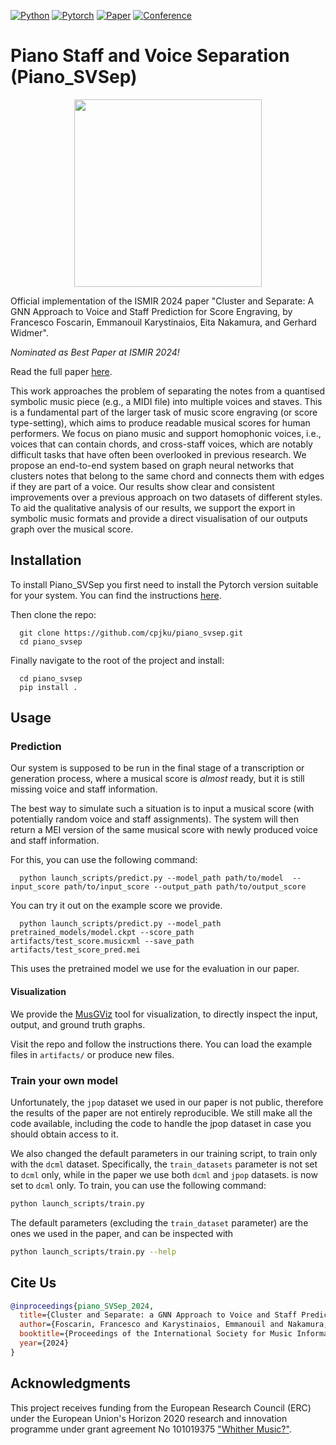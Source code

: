[![Python](https://img.shields.io/badge/-Python_3.8+-blue?logo=python&logoColor=white)](https://www.python.org/)
[![Pytorch](https://img.shields.io/badge/PyTorch_2.0+-ee4c2c?logo=pytorch&logoColor=white)](https://pytorch.org/get-started/locally/)
[![Paper](http://img.shields.io/badge/paper-arxiv.2407.21030-B31B1B.svg)](https://arxiv.org/abs/2407.21030)
[![Conference](http://img.shields.io/badge/ISMIR-2024-4b44ce.svg)](https://ismir2024.ismir.net/accepted-papers)

# Piano Staff and Voice Separation (Piano_SVSep)

<p align="center">
  <img src="https://miro.medium.com/v2/resize:fit:1100/format:webp/1*uHKF5_0TDX7g6JnJT-56SQ.png", height="300">
</p>

Official implementation of the ISMIR 2024 paper "Cluster and Separate: A GNN Approach to Voice and Staff Prediction for Score Engraving, by Francesco Foscarin, Emmanouil Karystinaios, Eita Nakamura, and Gerhard Widmer".

_Nominated as Best Paper at ISMIR 2024!_

Read the full paper [here](https://arxiv.org/abs/2407.21030).

This work approaches the problem of separating the notes from a quantised symbolic music piece (e.g., a MIDI file) into multiple voices and staves. This is a fundamental part of the larger task of music score engraving (or score type-setting), which aims to produce readable musical scores for human performers. We focus on piano music and support homophonic voices, i.e., voices that can contain chords, and cross-staff voices, which are notably difficult tasks that have often been overlooked in previous research. We propose an end-to-end system based on graph neural networks that clusters notes that belong to the same chord and connects them with edges if they are part of a voice. Our results show clear and consistent improvements over a previous approach on two datasets of different styles. To aid the qualitative analysis of our results, we support the export in symbolic music formats and provide a direct visualisation of our outputs graph over the musical score. 


## Installation

To install Piano_SVSep you first need to install the Pytorch version suitable for your system.
You can find the instructions [here](https://pytorch.org/get-started/locally/).

Then clone the repo:
```shell
  git clone https://github.com/cpjku/piano_svsep.git
  cd piano_svsep
```

Finally navigate to the root of the project and install:
```shell
  cd piano_svsep
  pip install .
```

## Usage

### Prediction

Our system is supposed to be run in the final stage of a transcription or generation process, where a musical score is *almost* ready, but it is still missing voice and staff information.

The best way to simulate such a situation is to input a musical score (with potentially random voice and staff assignments). The system will then return a MEI version of the same musical score with newly produced voice and staff information.

For this, you can use the following command:
```shell
  python launch_scripts/predict.py --model_path path/to/model  --input_score path/to/input_score --output_path path/to/output_score
```

You can try it out on the example score we provide.
```shell
  python launch_scripts/predict.py --model_path pretrained_models/model.ckpt --score_path artifacts/test_score.musicxml --save_path artifacts/test_score_pred.mei
```
This uses the pretrained model we use for the evaluation in our paper.

#### Visualization

We provide the [MusGViz](https://github.com/fosfrancesco/musgviz/) tool for visualization, to directly inspect the input, output, and ground truth graphs.
 
Visit the repo and follow the instructions there. You can load the example files in `artifacts/` or produce new files.



### Train your own model

Unfortunately, the `jpop` dataset we used in our paper is not public, therefore the results of the paper are not entirely reproducible.
We still make all the code available, including the code to handle the jpop dataset in case you should obtain access to it.

We also changed the default parameters in our training script, to train only with the `dcml` dataset.
Specifically, the `train_datasets` parameter is not set to `dcml` only, while in the paper we use both `dcml` and `jpop` datasets.
is now set to `dcml` only.
To train, you can use the following command:

```bash
python launch_scripts/train.py 
```

The default parameters (excluding the `train_dataset` parameter) are the ones we used in the paper, and can be inspected with
```bash
python launch_scripts/train.py --help
```


## Cite Us

```bibtex
@inproceedings{piano_SVSep_2024,
  title={Cluster and Separate: a GNN Approach to Voice and Staff Prediction for Score Engraving},
  author={Foscarin, Francesco and Karystinaios, Emmanouil and Nakamura, Eita and Widmer, Gerhard},
  booktitle={Proceedings of the International Society for Music Information Retrieval Conference (ISMIR)},
  year={2024}
}
```

## Acknowledgments

This project receives funding from the European Research Council (ERC) under 
the European Union's Horizon 2020 research and innovation programme under grant 
agreement No 101019375 ["Whither Music?"](https://www.jku.at/en/institute-of-computational-perception/research/projects/whither-music/).

